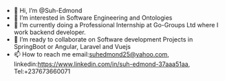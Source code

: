 - 👋 Hi, I’m @Suh-Edmond
- 👀 I’m interested in Software Engineering and Ontologies
- 🌱 I’m currently doing a Professional Internship at Go-Groups Ltd where I work backend developer.
- 💞️ I’m ready to collaborate on Software development Projects in SpringBoot or Angular, Laravel and Vuejs
- 📫 How to reach me email:suhedmond25@yahoo.com, linkedin:https://www.linkedin.com/in/suh-edmond-37aaa51aa, Tel:+237673660071


<!---
Suh-Edmond/Suh-Edmond is a ✨ special ✨ repository because its `README.md` (this file) appears on your GitHub profile.
You can click the Preview link to take a look at your changes.
--->
